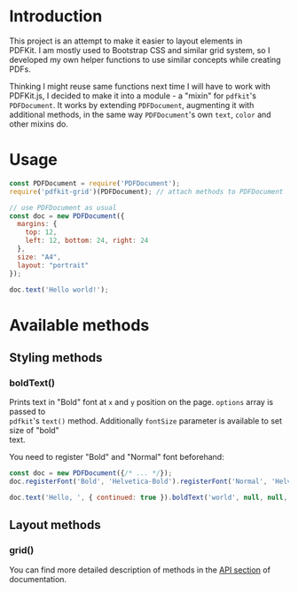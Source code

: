 # Introduction

This project is an attempt to make it easier to layout elements in  
PDFKit. I am mostly used to Bootstrap CSS and similar grid system, so I  
developed my own helper functions to use similar concepts while creating PDFs.

Thinking I might reuse same functions next time I will have to work with  
PDFKit.js, I decided to make it into a module - a "mixin" for `pdfkit`'s  
`PDFDocument`. It works by extending `PDFDocument`, augmenting it with  
additional methods, in the same way `PDFDocument`'s own `text`, `color` and  
other mixins do.

# Usage

```javascript
const PDFDocument = require('PDFDocument');
require('pdfkit-grid')(PDFDocument); // attach methods to PDFDocument

// use PDFDocument as usual
const doc = new PDFDocument({
  margins: {
    top: 12,
    left: 12, bottom: 24, right: 24
  },
  size: "A4",
  layout: "portrait"
});

doc.text('Hello world!');
```

# Available methods

## Styling methods

### boldText\(\)

Prints text in "Bold" font at `x` and `y` position on the page. `options` array is passed to   
`pdfkit`'s `text()` method. Additionally `fontSize` parameter is available to set size of "bold"  
text.

You need to register "Bold" and "Normal" font beforehand:

```js
const doc = new PDFDocument({/* ... */});
doc.registerFont('Bold', 'Helvetica-Bold').registerFont('Normal', 'Helvetica');

doc.text('Hello, ', { continued: true }).boldText('world', null, null, { fontSize: 12 });
```

## Layout methods

### grid\(\)

You can find more detailed description of methods in the [API section](/api.md) of documentation.

